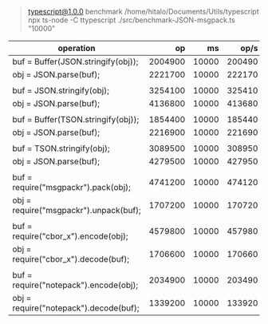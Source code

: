 > typescript@1.0.0 benchmark /home/hitalo/Documents/Utils/typescript
> npx ts-node -C ttypescript ./src/benchmark-JSON-msgpack.ts "10000"

operation                                                 |   op    |   ms  |  op/s 
--------------------------------------------------------- | -----:  | ----: | -----:
buf = Buffer(JSON.stringify(obj));                        | 2004900 | 10000 | 200490
obj = JSON.parse(buf);                                    | 2221700 | 10000 | 222170
| | | |
buf = JSON.stringify(obj);                                | 3254100 | 10000 | 325410
obj = JSON.parse(buf);                                    | 4136800 | 10000 | 413680
| | | |
buf = Buffer(TSON.stringify(obj));                        | 1854400 | 10000 | 185440
obj = JSON.parse(buf);                                    | 2216900 | 10000 | 221690
| | | |
buf = TSON.stringify(obj);                                | 3089500 | 10000 | 308950
obj = JSON.parse(buf);                                    | 4279500 | 10000 | 427950
| | | |
buf = require("msgpackr").pack(obj);                      | 4741200 | 10000 | 474120
obj = require("msgpackr").unpack(buf);                    | 1707200 | 10000 | 170720
| | | |
buf = require("cbor_x").encode(obj);                      | 4579800 | 10000 | 457980
obj = require("cbor_x").decode(buf);                      | 1706600 | 10000 | 170660
| | | |
buf = require("notepack").encode(obj);                    | 2034900 | 10000 | 203490
obj = require("notepack").decode(buf);                    | 1339200 | 10000 | 133920